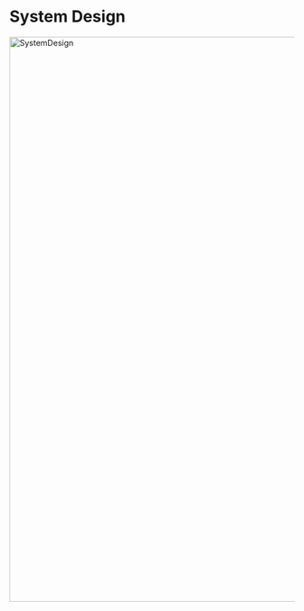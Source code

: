 # System Design

<img src="https://github.com/user-attachments/assets/aa687a87-5e5b-4b89-9c3a-8b68d8cd8b78" alt="SystemDesign" width="1000" />
